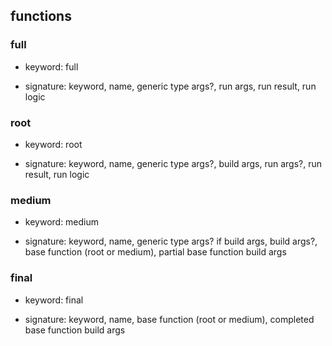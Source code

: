 ## functions

### full

- keyword: full

- signature: keyword, name, generic type args?, run args, run result, run logic

### root

- keyword: root

- signature: keyword, name, generic type args?, build args, run args?, run result, run logic

### medium

- keyword: medium

- signature: keyword, name, generic type args? if build args, build args?, base function (root or medium), partial base function build args 

### final

- keyword: final

- signature: keyword, name, base function (root or medium), completed base function build args